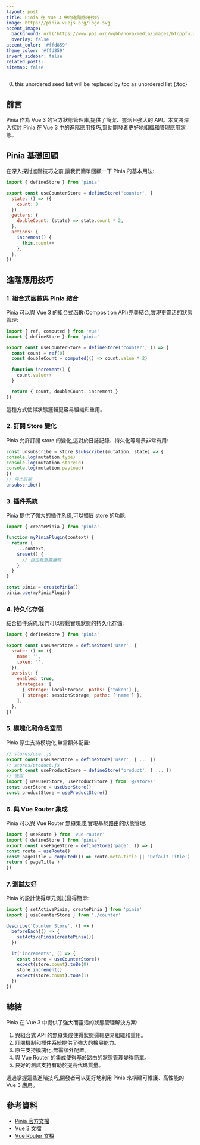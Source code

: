 ```yaml
---
layout: post
title: Pinia 在 Vue 3 中的進階應用技巧
image: https://pinia.vuejs.org/logo.svg
accent_image: 
  background: url('https://www.pbs.org/wgbh/nova/media/images/bfcppfu.width-800.png') center/cover
  overlay: false
accent_color: '#ffd859'
theme_color: '#ffd859'
invert_sidebar: false
related_posts:
sitemap: false
---
```


0. this unordered seed list will be replaced by toc as unordered list
{:toc}

## 前言

Pinia 作為 Vue 3 的官方狀態管理庫,提供了簡潔、靈活且強大的 API。本文將深入探討 Pinia 在 Vue 3 中的進階應用技巧,幫助開發者更好地組織和管理應用狀態。

## Pinia 基礎回顧

在深入探討進階技巧之前,讓我們簡單回顧一下 Pinia 的基本用法:

~~~js
import { defineStore } from 'pinia'

export const useCounterStore = defineStore('counter', {
  state: () => ({ 
    count: 0 
  }),
  getters: {
    doubleCount: (state) => state.count * 2,
  },
  actions: {
    increment() {
      this.count++
    },
  },
})
~~~



## 進階應用技巧

### 1. 組合式函數與 Pinia 結合

Pinia 可以與 Vue 3 的組合式函數(Composition API)完美結合,實現更靈活的狀態管理:

~~~js
import { ref, computed } from 'vue'
import { defineStore } from 'pinia'

export const useCounterStore = defineStore('counter', () => {
  const count = ref(0)
  const doubleCount = computed(() => count.value * 2)
  
  function increment() {
    count.value++
  }

  return { count, doubleCount, increment }
})
~~~



這種方式使得狀態邏輯更容易組織和重用。

### 2. 訂閱 Store 變化

Pinia 允許訂閱 store 的變化,這對於日誌記錄、持久化等場景非常有用:


~~~js
const unsubscribe = store.$subscribe((mutation, state) => {
console.log(mutation.type)
console.log(mutation.storeId)
console.log(mutation.payload)
})
// 停止訂閱
unsubscribe()
~~~



### 3. 插件系統

Pinia 提供了強大的插件系統,可以擴展 store 的功能:

~~~js
import { createPinia } from 'pinia'

function myPiniaPlugin(context) {
  return {
    ...context,
    $reset() {
      // 自定義重置邏輯
    }
  }
}

const pinia = createPinia()
pinia.use(myPiniaPlugin)
~~~


### 4. 持久化存儲

結合插件系統,我們可以輕鬆實現狀態的持久化存儲:

~~~js
import { defineStore } from 'pinia'

export const useUserStore = defineStore('user', {
  state: () => ({
    name: '',
    token: '',
  }),
  persist: {
    enabled: true,
    strategies: [
      { storage: localStorage, paths: ['token'] },
      { storage: sessionStorage, paths: ['name'] },
    ],
  },
})
~~~


### 5. 模塊化和命名空間

Pinia 原生支持模塊化,無需額外配置:

~~~js
// stores/user.js
export const useUserStore = defineStore('user', { ... })
// stores/product.js
export const useProductStore = defineStore('product', { ... })
// 使用
import { useUserStore, useProductStore } from '@/stores'
const userStore = useUserStore()
const productStore = useProductStore()
~~~



### 6. 與 Vue Router 集成

Pinia 可以與 Vue Router 無縫集成,實現基於路由的狀態管理:

~~~js
import { useRoute } from 'vue-router'
import { defineStore } from 'pinia'
export const usePageStore = defineStore('page', () => {
const route = useRoute()
const pageTitle = computed(() => route.meta.title || 'Default Title')
return { pageTitle }
})
~~~




### 7. 測試友好

Pinia 的設計使得單元測試變得簡單:

~~~js
import { setActivePinia, createPinia } from 'pinia'
import { useCounterStore } from './counter'

describe('Counter Store', () => {
  beforeEach(() => {
    setActivePinia(createPinia())
  })

  it('increments', () => {
    const store = useCounterStore()
    expect(store.count).toBe(0)
    store.increment()
    expect(store.count).toBe(1)
  })
})
~~~



## 總結

Pinia 在 Vue 3 中提供了強大而靈活的狀態管理解決方案:

1. 與組合式 API 的無縫集成使得狀態邏輯更易組織和重用。
2. 訂閱機制和插件系統提供了強大的擴展能力。
3. 原生支持模塊化,無需額外配置。
4. 與 Vue Router 的集成使得基於路由的狀態管理變得簡單。
5. 良好的測試支持有助於提高代碼質量。

通過掌握這些進階技巧,開發者可以更好地利用 Pinia 來構建可維護、高性能的 Vue 3 應用。

## 參考資料
- [Pinia 官方文檔](https://pinia.vuejs.org/)
- [Vue 3 文檔](https://v3.vuejs.org/)
- [Vue Router 文檔](https://router.vuejs.org/)